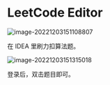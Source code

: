 # LeetCode Editor

![image-20221203151108807](https://cdn.jsdelivr.net/gh/letengzz/Two-C@main/img/Java/202212031511765.png)

在 IDEA 里刷力扣算法题。

![image-20221203151315018](https://cdn.jsdelivr.net/gh/letengzz/Two-C@main/img/Java/202212031513439.png)

登录后，双击题目即可。

